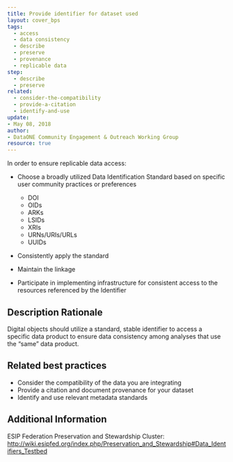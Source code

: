 ```yaml
---
title: Provide identifier for dataset used
layout: cover_bps
tags:
  - access
  - data consistency
  - describe
  - preserve
  - provenance
  - replicable data
step:
  - describe
  - preserve
related:
  - consider-the-compatibility
  - provide-a-citation
  - identify-and-use
update:
- May 08, 2018
author:
- DataONE Community Engagement & Outreach Working Group
resource: true
---
```




In order to ensure replicable data access:

- Choose a broadly utilized Data Identification Standard based on specific user community practices or preferences
  - DOI
  - OIDs
  - ARKs
  - LSIDs
  - XRIs
  - URNs/URIs/URLs
  - UUIDs

- Consistently apply the standard

- Maintain the linkage

- Participate in implementing infrastructure for consistent access to the resources referenced by the Identifier

## Description Rationale

Digital objects should utilize a standard, stable identifier to access a specific data product to ensure data consistency among analyses that use the “same” data product.

## Related best practices

- Consider the compatibility of the data you are integrating
- Provide a citation and document provenance for your dataset
- Identify and use relevant metadata standards

## Additional Information

ESIP Federation Preservation and Stewardship Cluster: http://wiki.esipfed.org/index.php/Preservation_and_Stewardship#Data_Identifiers_Testbed
